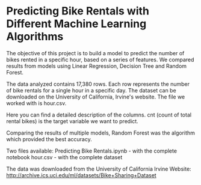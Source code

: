# Predicting Bike Rentals with Different Machine Learning Algorithms
The objective of this project is to build a model to predict the number of bikes rented in a specific hour, based on a series of features. We compared results from models using Linear Regression, Decision Tree and Random Forest.

The data analyzed contains 17,380 rows. Each row represents the number of bike rentals for a single hour in a specific day. The dataset can be downloaded on the University of California, Irvine's website. The file we worked with is hour.csv.

Here you can find a detailed description of the columns. cnt (count of total rental bikes) is the target variable we want to predict.

Comparing the results of multiple models, Random Forest was the algorithm which provided the best accuracy.

Two files available:
Predicting Bike Rentals.ipynb - with the complete notebook
hour.csv - with the complete dataset

The data was downloaded from the University of California Irvine Website: http://archive.ics.uci.edu/ml/datasets/Bike+Sharing+Dataset
